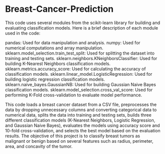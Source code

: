 ﻿# Breast-Cancer-Prediction
This code uses several modules from the scikit-learn library for building and evaluating classification models. Here is a brief description of each module used in the code:

pandas: Used for data manipulation and analysis. 
numpy: Used for numerical computations and array manipulation. 
sklearn.model_selection.train_test_split: Used for splitting the dataset into training and testing sets. 
sklearn.neighbors.KNeighborsClassifier: Used for building K-Nearest Neighbors classification models. 
sklearn.metrics.accuracy_score: Used for calculating the accuracy of classification models. 
sklearn.linear_model.LogisticRegression: Used for building logistic regression classification models. 
sklearn.naive_bayes.GaussianNB: Used for building Gaussian Naive Bayes classification models. 
sklearn.model_selection.cross_val_score: Used for performing K-Fold cross-validation to evaluate model performance.

This code loads a breast cancer dataset from a CSV file, preprocesses the data by dropping unnecessary columns and converting categorical data to numerical data, splits the data into training and testing sets, builds three different classification models (K-Nearest Neighbors, Logistic Regression, and Gaussian Naive Bayes), evaluates the models using accuracy score and 10-fold cross-validation, and selects the best model based on the evaluation results. The objective of this project is to classify breast tumors as malignant or benign based on several features such as radius, perimeter, area, and concavity of the tumor.

